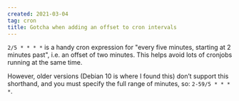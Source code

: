```yaml
---
created: 2021-03-04
tag: cron
title: Gotcha when adding an offset to cron intervals
---
```

`2/5 * * * *` is a handy cron expression for "every five minutes, starting at 2 minutes
past", i.e. an offset of two minutes. This helps avoid lots of cronjobs running at the
same time.

However, older versions (Debian 10 is where I found this) don’t support this shorthand,
and you must specify the full range of minutes, so: `2-59/5 * * * *`.
